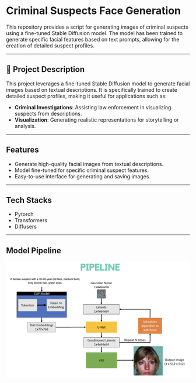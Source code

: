 # Criminal Suspects Face Generation

This repository provides a script for generating images of criminal suspects using a fine-tuned Stable Diffusion model. The model has been trained to generate specific facial features based on text prompts, allowing for the creation of detailed suspect profiles.

---

## 📜 **Project Description**

This project leverages a fine-tuned Stable Diffusion model to generate facial images based on textual descriptions. It is specifically trained to create detailed suspect profiles, making it useful for applications such as:

- **Criminal Investigations**: Assisting law enforcement in visualizing suspects from descriptions.
- **Visualization**: Generating realistic representations for storytelling or analysis.

---

## **Features**
- Generate high-quality facial images from textual descriptions.
- Model fine-tuned for specific criminal suspect features.
- Easy-to-use interface for generating and saving images.

---

## **Tech Stacks**
- Pytorch
- Transformers
- Diffusers

---

## **Model Pipeline**
![Alt Text](https://github.com/adhi1702/Criminal-Suspect-Face-Generation-using-finetuned-Stable-Diffusion-Model/blob/main/Model_Pipeline.png "Pipeline")
